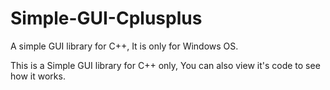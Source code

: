 # Simple-GUI-Cplusplus
A simple GUI library for C++, It is only for Windows OS.

This is a Simple GUI library for C++ only, You can also view it's code to see how it works.
